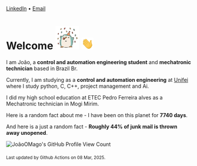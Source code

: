 [LinkedIn](https://www.linkedin.com/in/joão-pedro-gozzoli-b95641301/) &bull;
[Email](joaopedrogozzoli@gmail.com)

# Welcome <img src="happy.gif" height="64px" /> <img src="wave.gif" height="32px" />

I am João, a  **control and automation engineering student** and **mechatronic technician** based in Brazil Br.

Currently, I am studying as a **control and automation engineering** at [Unifei](https://unifei.edu.br) where I study python, C, C++, project management and Ai.

I did my high school education at ETEC Pedro Ferreira alves as a Mechatronic technician in Mogi Mirim.

Here is a random fact about me - I have been on this planet for **7740 days**.

And here is a just a random fact -  **Roughly 44% of junk mail is thrown away unopened**.

![JoãoOMago's GitHub Profile View Count](https://komarev.com/ghpvc/?username=JoaoOMago)

<sub>Last updated by Github Actions on 08 Mar, 2025.</sub>
